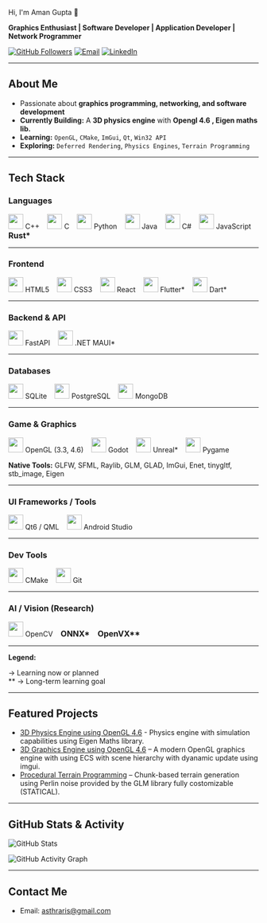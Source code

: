 Hi, I'm Aman Gupta 👋

**Graphics Enthusiast | Software Developer | Application Developer | Network Programmer**

[![GitHub Followers](https://img.shields.io/github/followers/Asthraris?label=Followers&style=social)](https://github.com/Asthraris) [![Email](https://img.shields.io/badge/Email-Contact-red?style=flat&logo=gmail&logoColor=white)](mailto:asthraris@gmail.com) [![LinkedIn](https://img.shields.io/badge/LinkedIn-Profile-blue?style=flat&logo=linkedin&logoColor=white)](https://www.linkedin.com/in/aman-gupta-7584a328b)

---

## About Me

- Passionate about **graphics programming, networking, and software development**
- **Currently Building:** A **3D physics engine** with **Opengl 4.6 , Eigen maths lib.**
- **Learning:** `OpenGL`, `CMake`, `ImGui`, `Qt`, `Win32 API`
- **Exploring:** `Deferred Rendering`, `Physics Engines`, `Terrain Programming`

---

## Tech Stack

### Languages

<p align="left">
  <img src="https://cdn.jsdelivr.net/gh/devicons/devicon/icons/cplusplus/cplusplus-original.svg" height="30"/> C++ &nbsp;&nbsp;
  <img src="https://cdn.jsdelivr.net/gh/devicons/devicon/icons/c/c-original.svg" height="30"/> C &nbsp;&nbsp;
  <img src="https://cdn.jsdelivr.net/gh/devicons/devicon/icons/python/python-original.svg" height="30"/> Python &nbsp;&nbsp;
  <img src="https://cdn.jsdelivr.net/gh/devicons/devicon/icons/java/java-original.svg" height="30"/> Java &nbsp;&nbsp;
  <img src="https://cdn.jsdelivr.net/gh/devicons/devicon/icons/csharp/csharp-original.svg" height="30"/> C# &nbsp;&nbsp;
  <img src="https://cdn.jsdelivr.net/gh/devicons/devicon/icons/javascript/javascript-original.svg" height="30"/> JavaScript &nbsp;&nbsp;
  <strong style="font-size: 16px;">Rust*</strong>
</p>

---

### Frontend

<p align="left">
  <img src="https://cdn.jsdelivr.net/gh/devicons/devicon/icons/html5/html5-original.svg" height="30"/> HTML5 &nbsp;&nbsp;
  <img src="https://cdn.jsdelivr.net/gh/devicons/devicon/icons/css3/css3-original.svg" height="30"/> CSS3 &nbsp;&nbsp;
  <img src="https://cdn.jsdelivr.net/gh/devicons/devicon/icons/react/react-original.svg" height="30"/> React &nbsp;&nbsp;
  <img src="https://cdn.jsdelivr.net/gh/devicons/devicon/icons/flutter/flutter-original.svg" height="30"/> Flutter* &nbsp;&nbsp;
  <img src="https://cdn.jsdelivr.net/gh/devicons/devicon/icons/dart/dart-original.svg" height="30"/> Dart*
</p>

---

### Backend & API

<p align="left">
  <img src="https://cdn.jsdelivr.net/gh/devicons/devicon/icons/fastapi/fastapi-original.svg" height="30"/> FastAPI &nbsp;&nbsp;
  <img src="https://cdn.jsdelivr.net/gh/devicons/devicon/icons/dot-net/dot-net-original.svg" height="30"/> .NET MAUI* &nbsp;&nbsp;
</p>

---

### Databases

<p align="left">
  <img src="https://cdn.jsdelivr.net/gh/devicons/devicon/icons/sqlite/sqlite-original.svg" height="30"/> SQLite &nbsp;&nbsp;
  <img src="https://cdn.jsdelivr.net/gh/devicons/devicon/icons/postgresql/postgresql-original.svg" height="30"/> PostgreSQL &nbsp;&nbsp;
  <img src="https://cdn.jsdelivr.net/gh/devicons/devicon/icons/mongodb/mongodb-original.svg" height="30"/> MongoDB
</p>

---

### Game & Graphics

<p align="left">
  <img src="https://cdn.jsdelivr.net/gh/devicons/devicon/icons/opengl/opengl-original.svg" height="30"/> OpenGL (3.3, 4.6) &nbsp;&nbsp;
  <img src="https://cdn.jsdelivr.net/gh/devicons/devicon/icons/godot/godot-original.svg" height="30"/> Godot &nbsp;&nbsp;
  <img src="https://cdn.jsdelivr.net/gh/devicons/devicon/icons/unrealengine/unrealengine-original.svg" height="30"/> Unreal* &nbsp;&nbsp;
  <img src="https://cdn.jsdelivr.net/gh/devicons/devicon/icons/python/python-original.svg" height="30"/> Pygame
</p><p><strong>Native Tools:</strong> GLFW, SFML, Raylib, GLM, GLAD, ImGui, Enet, tinygltf, stb_image, Eigen</p>

---

### UI Frameworks / Tools

<p align="left">
  <img src="https://cdn.jsdelivr.net/gh/devicons/devicon/icons/qt/qt-original.svg" height="30"/> Qt6 / QML &nbsp;&nbsp;
  <img src="https://cdn.jsdelivr.net/gh/devicons/devicon/icons/android/android-original.svg" height="30"/> Android Studio
</p>

---

### Dev Tools

<p align="left">
  <img src="https://cdn.jsdelivr.net/gh/devicons/devicon/icons/cmake/cmake-original.svg" height="30"/> CMake &nbsp;&nbsp;
  <img src="https://cdn.jsdelivr.net/gh/devicons/devicon/icons/git/git-original.svg" height="30"/> Git
</p>

---

### AI / Vision (Research)

<p align="left">
  <img src="https://cdn.jsdelivr.net/gh/devicons/devicon/icons/opencv/opencv-original.svg" height="30"/> OpenCV &nbsp;&nbsp;
  <strong style="font-size: 16px;">ONNX*</strong> &nbsp;&nbsp;
  <strong style="font-size: 16px;">OpenVX**</strong>
</p>

---

**Legend:**

→ Learning now or planned<br>
** → Long-term learning goal

---

##  Featured Projects
- [3D Physics Engine using OpenGL 4.6](https://github.com/Asthraris/3D-Graphics-Engine-Using-OpenGL) - Physics engine with simulation capabilities using Eigen Maths library.
- [3D Graphics Engine using OpenGL 4.6](https://github.com/Asthraris/3D-Graphics-Engine-Using-OpenGL) – A modern OpenGL graphics engine with using ECS with scene hierarchy with dyanamic update using imgui.
- [Procedural Terrain Programming](https://github.com/Asthraris/Procedural-Terrain-Generation) – Chunk-based terrain generation using Perlin noise provided by the GLM library fully costomizable (STATICAL).
  
---

## GitHub Stats & Activity

![GitHub Stats](https://github-readme-stats.vercel.app/api?username=Asthraris&show_icons=true&theme=github_dark)

![GitHub Activity Graph](https://github-readme-activity-graph.vercel.app/graph?username=Asthraris&theme=github-dark)

---

## Contact Me
- Email: [asthraris@gmail.com](mailto:asthraris@gmail.com)
  
